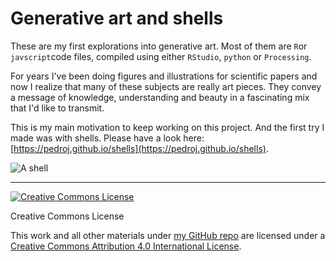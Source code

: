 # Generative art and shells

These are my first explorations into generative art. Most of them are `R`or `javscript`code files, compiled using either `RStudio`, `python` or `Processing`. 

For years I've been doing figures and illustrations for scientific papers and now I realize that many of these subjects are really art pieces. They convey a message of knowledge, understanding and beauty in a fascinating mix that I'd like to transmit. 

This is my main motivation to keep working on this project. And the first try I made was with shells. Please have a look here: [https://pedroj.github.io/shells](https://pedroj.github.io/shells).

![](./images/calliostoma_00#363524.jpg "A shell")

----------------
<a rel="license" href="http://creativecommons.org/licenses/by/4.0/"><img alt="Creative Commons License" style="border-width:0" src="https://i.creativecommons.org/l/by/4.0/88x31.png" /></a>

Creative Commons License  

This work and all other materials under [my GitHub repo](https://github.com/pedroj/) are licensed under a [Creative Commons Attribution 4.0 International License](https://creativecommons.org/licenses/by/4.0/legalcode).


